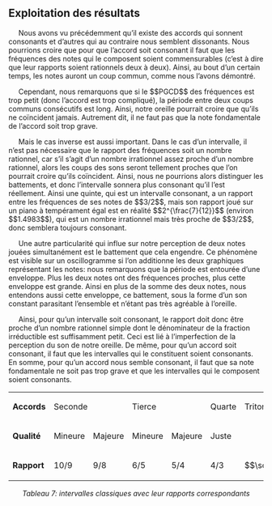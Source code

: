 ## Exploitation des résultats

<p>&nbsp;&nbsp;&nbsp;&nbsp;
    Nous avons vu pr&eacute;c&eacute;demment qu&rsquo;il existe des accords qui sonnent consonants et d&rsquo;autres qui au contraire nous semblent dissonants. Nous pourrions croire que pour que l&rsquo;accord soit consonant il faut que les fr&eacute;quences des notes qui le composent soient commensurables (c&rsquo;est &agrave; dire que leur rapports soient rationnels deux &agrave; deux). Ainsi, au bout d&rsquo;un certain temps, les notes auront un coup commun, comme nous l&rsquo;avons d&eacute;montr&eacute;.</p>
<p>&nbsp;&nbsp;&nbsp;&nbsp;
    Cependant, nous remarquons que si le $$PGCD$$ des fr&eacute;quences est trop petit (donc l&rsquo;accord est trop compliqu&eacute;), la p&eacute;riode entre deux coups communs cons&eacute;cutifs est long. Ainsi, notre oreille pourrait croire que qu&rsquo;ils ne co&iuml;ncident jamais. Autrement dit, il ne faut pas que la note fondamentale de l&rsquo;accord soit trop grave.</p>
<p>&nbsp;&nbsp;&nbsp;&nbsp;
    Mais le cas inverse est aussi important. Dans le cas d&rsquo;un intervalle, il n&rsquo;est pas n&eacute;cessaire que le rapport des fr&eacute;quences soit un nombre rationnel, car s&rsquo;il s&rsquo;agit d&rsquo;un nombre irrationnel assez proche d&rsquo;un nombre rationnel, alors les coups des sons seront tellement proches que l&rsquo;on pourrait croire qu&rsquo;ils co&iuml;ncident. Ainsi, nous ne pourrions alors distinguer les battements, et donc l&rsquo;intervalle sonnera plus consonant qu&rsquo;il l&rsquo;est r&eacute;ellement. Ainsi une quinte, qui est un intervalle consonant, a un rapport entre les fr&eacute;quences de ses notes de $$3/2$$, mais son rapport jou&eacute; sur un piano &agrave; temp&eacute;rament &eacute;gal est en r&eacute;alit&eacute; $$2^{\frac{7}{12}}$$ (environ $$1.4983$$), qui est un nombre irrationnel mais tr&egrave;s proche de $$3/2$$, donc semblera toujours consonant.</p>
<p>&nbsp;&nbsp;&nbsp;&nbsp;
    Une autre particularit&eacute; qui influe sur notre perception de deux notes jou&eacute;es simultan&eacute;ment est le battement que cela engendre. Ce ph&eacute;nom&egrave;ne est visible sur un oscillogramme si l&rsquo;on additionne les deux graphiques repr&eacute;sentant les notes: nous remarquons que la p&eacute;riode est entour&eacute;e d&rsquo;une enveloppe. Plus les deux notes ont des fr&eacute;quences proches, plus cette enveloppe est grande. Ainsi en plus de la somme des deux notes, nous entendons aussi cette enveloppe, ce battement, sous la forme d&rsquo;un son constant parasitant l&rsquo;ensemble et n&rsquo;&eacute;tant pas tr&egrave;s agr&eacute;able &agrave; l&rsquo;oreille.</p>
<p>&nbsp;&nbsp;&nbsp;&nbsp;
    Ainsi, pour qu&rsquo;un intervalle soit consonant, le rapport doit donc &ecirc;tre proche d&rsquo;un nombre rationnel simple dont le d&eacute;nominateur de la fraction irr&eacute;ductible est suffisamment petit. Ceci est li&eacute; &agrave; l&rsquo;imperfection de la perception du son de notre oreille. De m&ecirc;me, pour qu&rsquo;un accord soit consonant, il faut que les intervalles qui le constituent soient consonants. En somme, pour qu&rsquo;un accord nous semble consonant, il faut que sa note fondamentale ne soit pas trop grave et que les intervalles qui le composent soient consonants.</p>
<table>
<tbody>
<tr>
<td>
<p><strong>Accords</strong></p>
</td>
<td colspan="2">
<p>Seconde</p>
</td>
<td colspan="2">
<p>Tierce</p>
</td>
<td>
<p>Quarte</p>
</td>
<td>
<p>Triton</p>
</td>
<td>
<p>Quinte</p>
</td>
<td colspan="2">
<p>Sixte</p>
</td>
<td colspan="2">
<p>Septième</p>
</td>
<td>
<p>Octave</p>
</td>
</tr>
<tr>
<td>
<p><strong>Qualité</strong></p>
</td>
<td>
<p>Mineure</p>
</td>
<td>
<p>Majeure</p>
</td>
<td>
<p>Mineure</p>
</td>
<td>
<p>Majeure</p>
</td>
<td>
<p>Juste</p>
</td>
<td></td>
<td>
<p>Juste</p>
</td>
<td>
<p>Mineure</p>
</td>
<td>
<p>Majeure</p>
</td>
<td>
<p>Mineure</p>
</td>
<td>
<p>Majeure</p>
</td>
<td>
<p>Juste</p>
</td>
</tr>
<tr>
<td>
<p><strong>Rapport</strong></p>
</td>
<td>
<p>10/9</p>
</td>
<td>
<p>9/8</p>
</td>
<td>
<p>6/5</p>
</td>
<td>
<p>5/4</p>
</td>
<td>
<p>4/3</p>
</td>
<td>
<p>$$\sqrt{2}$$</p>
</td>
<td>
<p>3/2</p>
</td>
<td>
<p>8/5</p>
</td>
<td>
<p>5/3</p>
</td>
<td>
<p>9/5</p>
</td>
<td>
<p>15/8</p>
</td>
<td>
<p>2</p>
</td>
</tr>
</tbody>
</table>
<center>
<p><em>Tableau 7: intervalles classiques avec leur rapports correspondants</em></p>
</center>